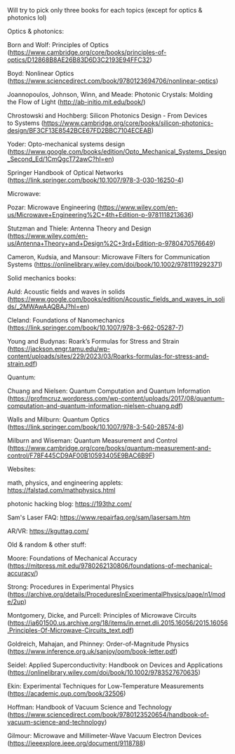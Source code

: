 Will try to pick only three books for each topics (except for optics & photonics lol)

  

Optics & photonics:

Born and Wolf: Principles of Optics (https://www.cambridge.org/core/books/principles-of-optics/D12868B8AE26B83D6D3C2193E94FFC32)

Boyd: Nonlinear Optics (https://www.sciencedirect.com/book/9780123694706/nonlinear-optics)

Joannopoulos, Johnson, Winn, and Meade: Photonic Crystals: Molding the Flow of Light (http://ab-initio.mit.edu/book/)

Chrostowski and Hochberg: Silicon Photonics Design - From Devices to Systems (https://www.cambridge.org/core/books/silicon-photonics-design/BF3CF13E8542BCE67FD2BBC7104ECEAB)

Yoder: Opto-mechanical systems design (https://www.google.com/books/edition/Opto_Mechanical_Systems_Design_Second_Ed/1CmQgcT72awC?hl=en)

Springer Handbook of Optical Networks (https://link.springer.com/book/10.1007/978-3-030-16250-4)

  

Microwave:

Pozar: Microwave Engineering (https://www.wiley.com/en-us/Microwave+Engineering%2C+4th+Edition-p-9781118213636)

Stutzman and Thiele: Antenna Theory and Design (https://www.wiley.com/en-us/Antenna+Theory+and+Design%2C+3rd+Edition-p-9780470576649)

Cameron, Kudsia, and Mansour: Microwave Filters for Communication Systems (https://onlinelibrary.wiley.com/doi/book/10.1002/9781119292371)

  

Solid mechanics books:

Auld: Acoustic fields and waves in solids (https://www.google.com/books/edition/Acoustic_fields_and_waves_in_solids/_2MWAwAAQBAJ?hl=en)

Cleland: Foundations of Nanomechanics (https://link.springer.com/book/10.1007/978-3-662-05287-7)

Young and Budynas: Roark’s Formulas for Stress and Strain (https://jackson.engr.tamu.edu/wp-content/uploads/sites/229/2023/03/Roarks-formulas-for-stress-and-strain.pdf)

  

Quantum:

Chuang and Nielsen: Quantum Computation and Quantum Information (https://profmcruz.wordpress.com/wp-content/uploads/2017/08/quantum-computation-and-quantum-information-nielsen-chuang.pdf)

Walls and Milburn: Quantum Optics (https://link.springer.com/book/10.1007/978-3-540-28574-8)

Milburn and Wiseman: Quantum Measurement and Control (https://www.cambridge.org/core/books/quantum-measurement-and-control/F78F445CD9AF00B10593405E9BAC6B9F)

  

Websites:

math, physics, and engineering applets: https://falstad.com/mathphysics.html

photonic hacking blog: https://193thz.com/

Sam's Laser FAQ: https://www.repairfaq.org/sam/lasersam.htm

AR/VR: https://kguttag.com/

  

Old & random & other stuff:

Moore: Foundations of Mechanical Accuracy (https://mitpress.mit.edu/9780262130806/foundations-of-mechanical-accuracy/)

Strong: Procedures in Experimental Physics (https://archive.org/details/ProceduresInExperimentalPhysics/page/n1/mode/2up)

Montgomery, Dicke, and Purcell: Principles of Microwave Circuits (https://ia601500.us.archive.org/18/items/in.ernet.dli.2015.16056/2015.16056.Principles-Of-Microwave-Circuits_text.pdf)

Goldreich, Mahajan, and Phinney: Order-of-Magnitude Physics (https://www.inference.org.uk/sanjoy/oom/book-letter.pdf)

Seidel: Applied Superconductivity: Handbook on Devices and Applications (https://onlinelibrary.wiley.com/doi/book/10.1002/9783527670635)

Ekin: Experimental Techniques for Low-Temperature Measurements (https://academic.oup.com/book/32506)

Hoffman: Handbook of Vacuum Science and Technology (https://www.sciencedirect.com/book/9780123520654/handbook-of-vacuum-science-and-technology)

Gilmour: Microwave and Millimeter-Wave Vacuum Electron Devices (https://ieeexplore.ieee.org/document/9118788)